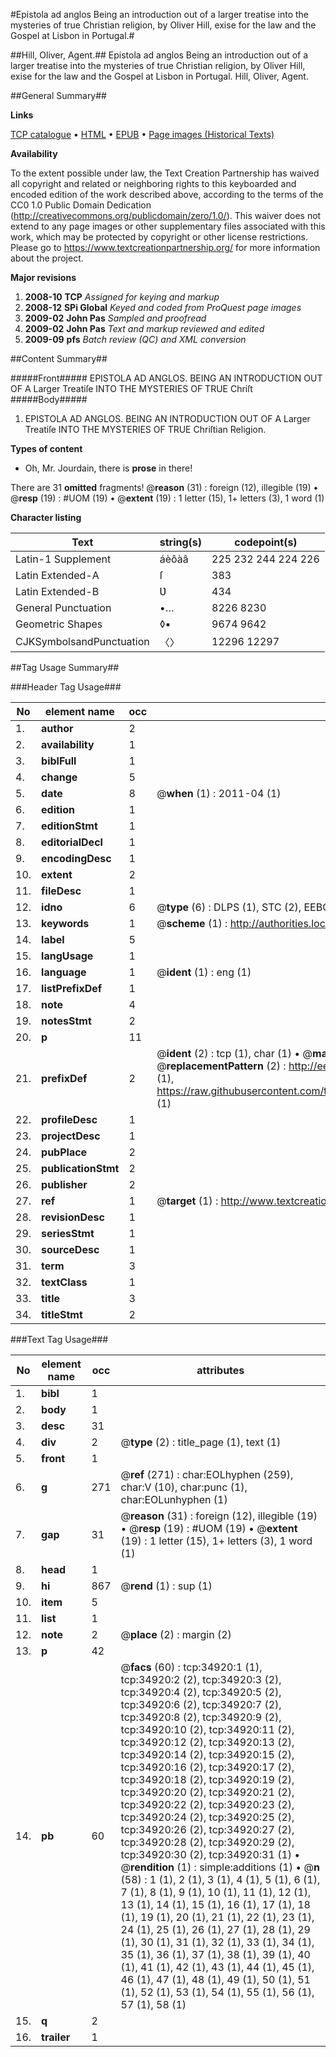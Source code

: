 #Epistola ad anglos Being an introduction out of a larger treatise into the mysteries of true Christian religion, by Oliver Hill, exise for the law and the Gospel at Lisbon in Portugal.#

##Hill, Oliver, Agent.##
Epistola ad anglos Being an introduction out of a larger treatise into the mysteries of true Christian religion, by Oliver Hill, exise for the law and the Gospel at Lisbon in Portugal.
Hill, Oliver, Agent.

##General Summary##

**Links**

[TCP catalogue](http://www.ota.ox.ac.uk/tcp/)  • 
[HTML](http://tei.it.ox.ac.uk/tcp/Texts-HTML/free/A43/A43797.html)  • 
[EPUB](http://tei.it.ox.ac.uk/tcp/Texts-EPUB/free/A43/A43797.epub) • 
[Page images (Historical Texts)](https://historicaltexts.jisc.ac.uk/eebo-99830468e)

**Availability**

To the extent possible under law, the Text Creation Partnership has waived all copyright and related or neighboring rights to this keyboarded and encoded edition of the work described above, according to the terms of the CC0 1.0 Public Domain Dedication (http://creativecommons.org/publicdomain/zero/1.0/). This waiver does not extend to any page images or other supplementary files associated with this work, which may be protected by copyright or other license restrictions. Please go to https://www.textcreationpartnership.org/ for more information about the project.

**Major revisions**

1. __2008-10__ __TCP__ *Assigned for keying and markup*
1. __2008-12__ __SPi Global__ *Keyed and coded from ProQuest page images*
1. __2009-02__ __John Pas__ *Sampled and proofread*
1. __2009-02__ __John Pas__ *Text and markup reviewed and edited*
1. __2009-09__ __pfs__ *Batch review (QC) and XML conversion*

##Content Summary##

#####Front#####
EPISTOLA AD ANGLOS. BEING AN INTRODUCTION OUT OF A Larger Treatiſe INTO THE MYSTERIES OF TRUE Chriſt
#####Body#####

1. EPISTOLA AD ANGLOS. BEING AN INTRODUCTION OUT OF A Larger Treatiſe INTO THE MYSTERIES OF TRUE Chriſtian Religion.

**Types of content**

  * Oh, Mr. Jourdain, there is **prose** in there!

There are 31 **omitted** fragments! 
 @__reason__ (31) : foreign (12), illegible (19)  •  @__resp__ (19) : #UOM (19)  •  @__extent__ (19) : 1 letter (15), 1+ letters (3), 1 word (1)

**Character listing**


|Text|string(s)|codepoint(s)|
|---|---|---|
|Latin-1 Supplement|áèôàâ|225 232 244 224 226|
|Latin Extended-A|ſ|383|
|Latin Extended-B|Ʋ|434|
|General Punctuation|•…|8226 8230|
|Geometric Shapes|◊▪|9674 9642|
|CJKSymbolsandPunctuation|〈〉|12296 12297|

##Tag Usage Summary##

###Header Tag Usage###

|No|element name|occ|attributes|
|---|---|---|---|
|1.|__author__|2||
|2.|__availability__|1||
|3.|__biblFull__|1||
|4.|__change__|5||
|5.|__date__|8| @__when__ (1) : 2011-04 (1)|
|6.|__edition__|1||
|7.|__editionStmt__|1||
|8.|__editorialDecl__|1||
|9.|__encodingDesc__|1||
|10.|__extent__|2||
|11.|__fileDesc__|1||
|12.|__idno__|6| @__type__ (6) : DLPS (1), STC (2), EEBO-CITATION (1), PROQUEST (1), VID (1)|
|13.|__keywords__|1| @__scheme__ (1) : http://authorities.loc.gov/ (1)|
|14.|__label__|5||
|15.|__langUsage__|1||
|16.|__language__|1| @__ident__ (1) : eng (1)|
|17.|__listPrefixDef__|1||
|18.|__note__|4||
|19.|__notesStmt__|2||
|20.|__p__|11||
|21.|__prefixDef__|2| @__ident__ (2) : tcp (1), char (1)  •  @__matchPattern__ (2) : ([0-9\-]+):([0-9IVX]+) (1), (.+) (1)  •  @__replacementPattern__ (2) : http://eebo.chadwyck.com/downloadtiff?vid=$1&page=$2 (1), https://raw.githubusercontent.com/textcreationpartnership/Texts/master/tcpchars.xml#$1 (1)|
|22.|__profileDesc__|1||
|23.|__projectDesc__|1||
|24.|__pubPlace__|2||
|25.|__publicationStmt__|2||
|26.|__publisher__|2||
|27.|__ref__|1| @__target__ (1) : http://www.textcreationpartnership.org/docs/. (1)|
|28.|__revisionDesc__|1||
|29.|__seriesStmt__|1||
|30.|__sourceDesc__|1||
|31.|__term__|3||
|32.|__textClass__|1||
|33.|__title__|3||
|34.|__titleStmt__|2||


###Text Tag Usage###

|No|element name|occ|attributes|
|---|---|---|---|
|1.|__bibl__|1||
|2.|__body__|1||
|3.|__desc__|31||
|4.|__div__|2| @__type__ (2) : title_page (1), text (1)|
|5.|__front__|1||
|6.|__g__|271| @__ref__ (271) : char:EOLhyphen (259), char:V (10), char:punc (1), char:EOLunhyphen (1)|
|7.|__gap__|31| @__reason__ (31) : foreign (12), illegible (19)  •  @__resp__ (19) : #UOM (19)  •  @__extent__ (19) : 1 letter (15), 1+ letters (3), 1 word (1)|
|8.|__head__|1||
|9.|__hi__|867| @__rend__ (1) : sup (1)|
|10.|__item__|5||
|11.|__list__|1||
|12.|__note__|2| @__place__ (2) : margin (2)|
|13.|__p__|42||
|14.|__pb__|60| @__facs__ (60) : tcp:34920:1 (1), tcp:34920:2 (2), tcp:34920:3 (2), tcp:34920:4 (2), tcp:34920:5 (2), tcp:34920:6 (2), tcp:34920:7 (2), tcp:34920:8 (2), tcp:34920:9 (2), tcp:34920:10 (2), tcp:34920:11 (2), tcp:34920:12 (2), tcp:34920:13 (2), tcp:34920:14 (2), tcp:34920:15 (2), tcp:34920:16 (2), tcp:34920:17 (2), tcp:34920:18 (2), tcp:34920:19 (2), tcp:34920:20 (2), tcp:34920:21 (2), tcp:34920:22 (2), tcp:34920:23 (2), tcp:34920:24 (2), tcp:34920:25 (2), tcp:34920:26 (2), tcp:34920:27 (2), tcp:34920:28 (2), tcp:34920:29 (2), tcp:34920:30 (2), tcp:34920:31 (1)  •  @__rendition__ (1) : simple:additions (1)  •  @__n__ (58) : 1 (1), 2 (1), 3 (1), 4 (1), 5 (1), 6 (1), 7 (1), 8 (1), 9 (1), 10 (1), 11 (1), 12 (1), 13 (1), 14 (1), 15 (1), 16 (1), 17 (1), 18 (1), 19 (1), 20 (1), 21 (1), 22 (1), 23 (1), 24 (1), 25 (1), 26 (1), 27 (1), 28 (1), 29 (1), 30 (1), 31 (1), 32 (1), 33 (1), 34 (1), 35 (1), 36 (1), 37 (1), 38 (1), 39 (1), 40 (1), 41 (1), 42 (1), 43 (1), 44 (1), 45 (1), 46 (1), 47 (1), 48 (1), 49 (1), 50 (1), 51 (1), 52 (1), 53 (1), 54 (1), 55 (1), 56 (1), 57 (1), 58 (1)|
|15.|__q__|2||
|16.|__trailer__|1||
